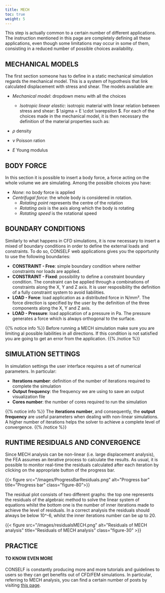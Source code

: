 ```yaml
---
title: MECH
toc: true
weight: 5
---
```


This step is actually common to a certain number of different applications. The instruction mentioned in this page are completely defining all these applications, even though some limitations may occur in some of them, consisting in a reduced number of possible choices availability.

## MECHANICAL MODELS

The first section someone has to define in a static mechanical simulation regards the mechanical model. This is a system of hypothesis that link calculated displacement with stress and shear. The models available are:

- *Mechanical model*: dropdown menu with all the choices
	- *Isotropic linear elastic*: isotropic material with linear relation between stress and shear: $ \sigma = E \cdot \varepsilon $. For each of the choices made in the mechanical model, it is then necessary the definition of the material properties such as:

- $\rho$ density
- $\nu$ Poisson ration
- $E$ Young modulus

## BODY FORCE

In this section it is possible to insert a body force, a force acting on the whole volume we are simulating. Among the possible choices you have:

- *None*: no body force is applied
- *Centrifugal force*: the whole body is considered in rotation.
	- *Rotating point* represents the centre of the rotation
	- *Rotating axis* is the axis along which the body is rotating
	- *Rotating speed* is the rotational speed

## BOUNDARY CONDITIONS

Similarly to what happens in CFD simulations, it is now necessary to insert a mixed of boundary conditions in order to define the external loads and constraints. To do so, CONSELF web applications gives you the opportunity to use the following boundaries:

- **CONSTRAINT - Free**: simple boundary condition where neither constraints nor loads are applied.
- **CONSTRAINT - Fixed**: possibility to define a constraint boundary condition. The constraint can be applied through a combinations of constraints along the X, Y and Z axis. It is user resposibility the definition of a fully constraint system to avoid liabilities.
- **LOAD - Force**: load application as a distributed force in N/mm². The force direction is specified by the user by the definition of the three components along the X, Y and Z axis.
- **LOAD - Pressure**: load application of a pressure in Pa. The pressure generates a force which is always orthogonal to the surface.

{{% notice info %}}
Before running a MECH simulation make sure you are limiting al possible liabilities in all directions. If this condition is not satisfied you are going to get an error from the application.
{{% /notice %}}

## SIMULATION SETTINGS

In simulation settings the user interface requires a set of numerical parameters. In particular:

- **Iterations number**: definition of the number of iterations required to complete the simulation
- **Output frequency**: the frequency we are using to save an output visualization file
- **Cores number**: the number of cores required to run the simulation

{{% notice info %}}
The **iterations number**, and consequently, the **output frequency** are useful parameters when dealing with non-linear simulations. A higher number of iterations helps the solver to achieve a complete level of convergence.
{{% /notice %}}

## RUNTIME RESIDUALS AND CONVERGENCE

Since MECH analysis can be non-linear (i.e. large displacement analysis), the FEA assumes an iterative process to calculate the results. As usual, it is possible to monitor real-time the residuals calculated after each iteration by clicking on the appropriate button of the progress bar.

{{< figure src="/images/ProgressBarResiduals.png" alt="Progress bar" title="Progress bar" class="figure-80">}}

The residual plot consists of two different graphs: the top one represents the residuals of the algebraic method to solve the linear system of equations whilst the bottom one is the number of inner iterations made to achieve the level of residuals. In a correct analysis the residuals should always be below 10^-6, whilst the inner iterations number can be up to 20.

{{< figure src="/images/residualsMECH.png" alt="Residuals of MECH analysis" title="Residuals of MECH analysis" class="figure-30" >}}

## PRACTICE

#### TO KNOW EVEN MORE

CONSELF is constantly producing more and more tutorials and guidelines to users so they can get benefits out of CFD/FEM simulations. In particular, referring to MECH analysis, you can find a certain number of posts by visiting [this page](https://conself.com/blog/category/fea/).

